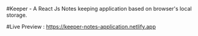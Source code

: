 #Keeper - A React Js Notes keeping application based on browser's local storage.

#Live Preview : https://keeper-notes-application.netlify.app
